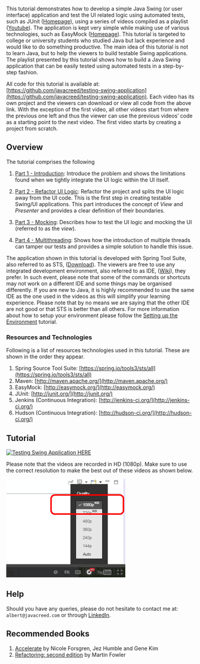 This tutorial demonstrates how to develop a simple Java Swing (or user interface) application and test the UI related logic using automated tests, such as JUnit ([Homepage](http://junit.org/)), using a series of videos compiled as a playlist ([Youtube](https://www.youtube.com/watch?v=naWIFcghJhg&amp;list=PLP7XIoztemXTOGlS4BWhLCvi2VFDtI2my)). The application is kept very simple while making use of various technologies, such as EasyMock ([Homepage](http://easymock.org/)). This tutorial is targeted to college or university students who studied Java but lack experience and would like to do something productive. The main idea of this tutorial is not to learn Java, but to help the viewers to build testable Swing applications. The playlist presented by this tutorial shows how to build a Java Swing application that can be easily tested using automated tests in a step-by-step fashion.

All code for this tutorial is available at: [https://github.com/javacreed/testing-swing-application](https://github.com/javacreed/testing-swing-application). Each video has its own project and the viewers can download or view all code from the above link. With the exception of the first video, all other videos start from where the previous one left and thus the viewer can use the previous videos’ code as a starting point to the next video. The first video starts by creating a project from scratch.

## Overview

The tutorial comprises the following

1. [Part 1 - Introduction](https://www.youtube.com/watch?v=naWIFcghJhg&amp;index=1&amp;list=PLP7XIoztemXTOGlS4BWhLCvi2VFDtI2my): Introduce the problem and shows the limitations found when we tightly integrate the UI logic within the UI itself.

1. [Part 2 - Refactor UI Logic](https://www.youtube.com/watch?v=XzgiwBbgCO4&amp;index=2&amp;list=PLP7XIoztemXTOGlS4BWhLCvi2VFDtI2my): Refactor the project and splits the UI logic away from the UI code. This is the first step in creating testable Swing/UI applications. This part introduces the concept of _View_ and _Presenter_ and provides a clear definition of their boundaries.

1. [Part 3 - Mocking](https://www.youtube.com/watch?v=NmM__5F3l_M&amp;index=3&amp;list=PLP7XIoztemXTOGlS4BWhLCvi2VFDtI2my): Describes how to test the UI logic and mocking the UI (referred to as the _view_).

1. [Part 4 - Multithreading](https://www.youtube.com/watch?v=cDOPXgpyiPQ&amp;list=PLP7XIoztemXTOGlS4BWhLCvi2VFDtI2my&amp;index=4): Shows how the introduction of multiple threads can tamper our tests and provides a simple solution to handle this issue.

The application shown in this tutorial is developed with Spring Tool Suite, also referred to as STS, ([Download](http://spring.io/tools/sts/all)). The viewers are free to use any integrated development environment, also referred to as IDE, ([Wiki](http://en.wikipedia.org/wiki/Integrated_development_environment)), they prefer. In such event, please note that some of the commands or shortcuts may not work on a different IDE and some things may be organised differently. If you are new to Java, it is highly recommended to use the same IDE as the one used in the videos as this will simplify your learning experience. Please note that by no means we are saying that the other IDE are not good or that STS is better than all others. For more information about how to setup your environment please follow the [Setting up the Environment](http://www.javacreed.com/setting-up-the-environment/) tutorial.

### Resources and Technologies

Following is a list of resources technologies used in this tutorial. These are shown in the order they appear.

1. Spring Source Tool Suite: [https://spring.io/tools3/sts/all](https://spring.io/tools3/sts/all)
1. Maven: [http://maven.apache.org/](http://maven.apache.org/)
1. EasyMock: [http://easymock.org/](http://easymock.org/)
1. JUnit: [http://junit.org/](http://junit.org/)
1. Jenkins (Continuous Integration): [http://jenkins-ci.org/](http://jenkins-ci.org/)
1. Hudson (Continuous Integration): [http://hudson-ci.org/](http://hudson-ci.org/)

## Tutorial

[![Testing Swing Application HERE](//www.youtube.com/embed/naWIFcghJhg?list=PLP7XIoztemXTOGlS4BWhLCvi2VFDtI2my)](//www.youtube.com/embed/naWIFcghJhg?list=PLP7XIoztemXTOGlS4BWhLCvi2VFDtI2my)

Please note that the videos are recorded in HD (1080p). Make sure to use the correct resolution to make the best out of these videos as shown below.

![Videos Resolution](img/Videos-Resolution.png)

## Help

Should you have any queries, please do not hesitate to contact me at: `albert@javacreed.com` or through [LinkedIn](https://www.linkedin.com/in/javacreed/).

## Recommended Books

1. [Accelerate](https://itrevolution.com/book/accelerate/) by Nicole Forsgren, Jez Humble and Gene Kim
1. [Refactoring: second edition](https://lnkd.in/dFQRFP9) by Martin Fowler
